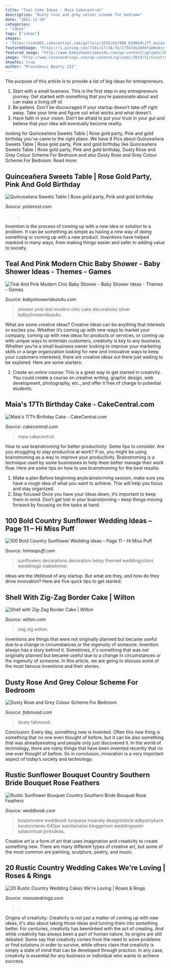 ```yaml
---
title: "Teal Cake Ideas : Maia Cakecentral"
description: "Dusty rose and grey colour scheme for bedroom"
date: "2022-12-24"
categories:
- "ideas"
tags: ["ideas"]
images:
- "https://cdn001.cakecentral.com/gallery/2015/03/900_838944ljYT_maias-17th-birthday-cake.jpg"
featuredImage: "https://i.pinimg.com/736x/17/34/7e/17347eb2b8efae8e8ccfcec5978c103b.jpg"
featured_image: "http://www.babyshowerideas4u.com/wp-content/uploads/2016/05/Teal-And-Pink-Modern-Chic-Baby-Shower-Big-Cake.jpg"
image: "http://www.rosesandrings.com/wp-content/uploads/2019/11/Country-rustic-wedding-cake-ideas-9.jpg"
ShowToc: true
author: "Providenci Beatty III"
---
```



The purpose of this article is to provide a list of big ideas for entrepreneurs.
1. Start with a small business. This is the first step in any entrepreneurs journey. Get started with something that you’re passionate about and can make a living off of.
2. Be patient. Don’t be discouraged if your startup doesn’t take off right away. Take your time and figure out what works and what doesn’t.
3. Have faith in your vision. Don’t be afraid to put your trust in your gut and believe that your idea will eventually become reality.

	

		
looking for Quinceañera Sweets Table | Rose gold party, Pink and gold birthday you've came to the right place. We have 8 Pics about Quinceañera Sweets Table | Rose gold party, Pink and gold birthday like Quinceañera Sweets Table | Rose gold party, Pink and gold birthday, Dusty Rose and Grey Colour Scheme For Bedroom and also Dusty Rose and Grey Colour Scheme For Bedroom. Read more:
		
    
## Quinceañera Sweets Table | Rose Gold Party, Pink And Gold Birthday

<img loading=lazy src="https://i.pinimg.com/736x/17/34/7e/17347eb2b8efae8e8ccfcec5978c103b.jpg" onerror="this.onerror=null;this.src='https://tse2.mm.bing.net/th?id=OIP.Ux4nV0p0quPbeFyMGymoSwHaLH&amp;pid=15.1';" alt="Quinceañera Sweets Table | Rose gold party, Pink and gold birthday">

_Source: pinterest.com_

>. 

	

Invention is the process of coming up with a new idea or solution to a problem. It can be something as simple as having a new way of doing something or coming up with a new product. Inventions have helped mankind in many ways, from making things easier and safer to adding value to society.

    
## Teal And Pink Modern Chic Baby Shower - Baby Shower Ideas - Themes - Games

<img loading=lazy src="http://www.babyshowerideas4u.com/wp-content/uploads/2016/05/Teal-And-Pink-Modern-Chic-Baby-Shower-Big-Cake.jpg" onerror="this.onerror=null;this.src='https://tse4.mm.bing.net/th?id=OIP.Cgbp9WrCuog-lW9PXWuSbgHaJ4&amp;pid=15.1';" alt="Teal And Pink Modern Chic Baby Shower - Baby Shower Ideas - Themes - Games">

_Source: babyshowerideas4u.com_

>shower pink teal modern chic cake decorations silver babyshowerideas4u. 

	

What are some creative ideas?
Creative ideas can be anything that interests or excites you. Whether it’s coming up with new ways to market your company, coming up with new ideas for products or services, or coming up with unique ways to entertain customers, creativity is key to any business. Whether you’re a small business owner looking to improve your marketing skills or a large organization looking for new and innovative ways to keep your customers interested, there are creative ideas out there just waiting to be explored. Here are some starters: 
1) Create an online course: This is a great way to get started in creativity. You could create a course on creative writing, graphic design, web development, photography, etc., and offer it free of charge to potential students.

    
## Maia&#039;s 17Th Birthday Cake - CakeCentral.com

<img loading=lazy src="https://cdn001.cakecentral.com/gallery/2015/03/900_838944ljYT_maias-17th-birthday-cake.jpg" onerror="this.onerror=null;this.src='https://tse2.mm.bing.net/th?id=OIP.3XEsea-c2xae1dTQtcjAqgHaJ4&amp;pid=15.1';" alt="Maia&#039;s 17Th Birthday Cake - CakeCentral.com">

_Source: cakecentral.com_

>maia cakecentral. 

	

How to use brainstroming for better productivity: Some tips to consider.
Are you struggling to stay productive at work? If so, you might be using brainstroming as a way to improve your productivity. Brainstroming is a technique used by some businesses to help them better manage their work flow. Here are some tips on how to use brainstroming for the best results: 
1) Make a plan 
Before beginning anybrainstorming session, make sure you have a rough idea of what you want to achieve. This will help you focus and stay organized. 
2) Stay focused 
Once you have your ideas down, it’s important to keep them in mind. Don’t get lost in your brainstorming – keep things moving forward by focusing on the tasks at hand.

    
## 100 Bold Country Sunflower Wedding Ideas – Page 11 – Hi Miss Puff

<img loading=lazy src="https://www.himisspuff.com/wp-content/uploads/2016/07/Turquoise-Sunflowers-wedding-centerpiece.jpg" onerror="this.onerror=null;this.src='https://tse2.mm.bing.net/th?id=OIP.E22NcSxsv0-4BJ2f_2JJnwHaLH&amp;pid=15.1';" alt="100 Bold Country Sunflower Wedding ideas – Page 11 – Hi Miss Puff">

_Source: himisspuff.com_

>sunflowers decorations decoration betsy themed weddingcolors weddmagz makeitmine. 

	

Ideas are the lifeblood of any startup. But what are they, and how do they drive innovation? Here are five quick tips to get started: 

    
## Shell With Zig-Zag Border Cake | Wilton

<img loading=lazy src="https://www.wilton.com/dw/image/v2/AAWA_PRD/on/demandware.static/-/Sites-wilton-project-master/default/dwdd849f51/images/project/WLPROJ-9597/WLPROJ-9597-buttercream-cake-with-shell-borders.jpg?sw=1440&amp;sh=750&amp;sm=fit" onerror="this.onerror=null;this.src='https://tse3.mm.bing.net/th?id=OIP.mSllsRqxC1gLyT1cqTzzigHaHa&amp;pid=15.1';" alt="Shell with Zig-Zag Border Cake | Wilton">

_Source: wilton.com_

>zag zig wilton. 

	

Inventions are things that were not originally planned but became useful due to a change in circumstances or the ingenuity of someone.
Invention always has a story behind it. Sometimes, it's something that was not originally planned but became useful due to a change in circumstances or the ingenuity of someone. In this article, we are going to discuss some of the most famous inventions and their stories.

    
## Dusty Rose And Grey Colour Scheme For Bedroom

<img loading=lazy src="https://www.fabmood.com/inspiration/wp-content/uploads/2021/03/dusty-rose-and-grey-color-scheme-for-bedroom-570x1067.jpg" onerror="this.onerror=null;this.src='https://tse2.mm.bing.net/th?id=OIP.y4fsbj9a7FLmywL1gl7j5gHaN3&amp;pid=15.1';" alt="Dusty Rose and Grey Colour Scheme For Bedroom">

_Source: fabmood.com_

>dusty fabmood. 

	

Conclusion:
Every day, something new is invented. Often this new thing is something that no one even thought of before, but it can be also something that was alreadyexisting and people only just discovered it. In the world of technology, there are many things that have been invented recently that no one ever thought of before. So in conclusion, innovation is a very important aspect of today’s society and technology.

    
## Rustic Sunflower Bouquet Country Southern Bride Bouquet Rose Feathers

<img loading=lazy src="http://s3.weddbook.me/t1/2/1/3/2138878/rustic-sunflower-bouquet-country-southern-bride-bouquet-rose-feathers-burlap-daisy-turquoise-blue-teal-white-yellow-boutonniere.jpg" onerror="this.onerror=null;this.src='https://tse2.mm.bing.net/th?id=OIP.q8gfJrArk2zbvo9rKd_1ywHaLH&amp;pid=15.1';" alt="Rustic Sunflower Bouquet Country Southern Bride Bouquet Rose Feathers">

_Source: weddbook.com_

>boutonniere weddbook turquesa insanely designlisticle adkpartybarn boutonnieres 640px wanitamalas bloggerium weddingseekr salaovirtual pinkideas. 

	

Creative art is a form of art that uses imagination and creativity to create something new. There are many different types of creative art, but some of the most common are painting, sculpture, poetry, and music.

    
## 20 Rustic Country Wedding Cakes We&#039;re Loving | Roses &amp; Rings

<img loading=lazy src="http://www.rosesandrings.com/wp-content/uploads/2019/11/Country-rustic-wedding-cake-ideas-9.jpg" onerror="this.onerror=null;this.src='https://tse2.mm.bing.net/th?id=OIP.KJkW0qs2PuaKMLFB7n7U-AHaLZ&amp;pid=15.1';" alt="20 Rustic Country Wedding Cakes We&#039;re Loving | Roses &amp; Rings">

_Source: rosesandrings.com_

>. 

	

Origins of creativity:
Creativity is not just a matter of coming up with new ideas; it's also about taking those ideas and turning them into something better. For centuries, creativity has beenlinked with the act of creating. And while creativity has always been a part of human nature, its origins are still debated. Some say that creativity comes from the need to solve problems or find solutions in order to survive, while others claim that creativity is simply a state of mind that can be developed through practice. In any case, creativity is essential for any business or individual who wants to achieve success.

